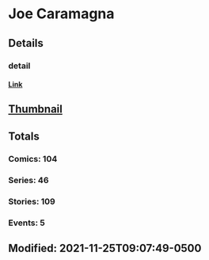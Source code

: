 # Joe  Caramagna 
## Details
### detail
#### [Link](http://marvel.com/comics/creators/13586/joe_caramagna?utm_campaign=apiRef&utm_source=225578a89fc76f3d20fbffda5d17a88d)
## [Thumbnail](http://i.annihil.us/u/prod/marvel/i/mg/b/40/image_not_available.jpg)
## Totals
### Comics: 104
### Series: 46
### Stories: 109
### Events: 5
## Modified: 2021-11-25T09:07:49-0500